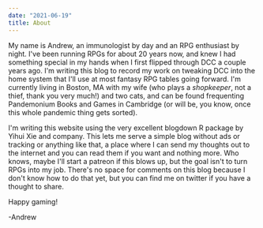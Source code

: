 ```yaml
---
date: "2021-06-19"
title: About
---
```


My name is Andrew, an immunologist by day and an RPG enthusiast by night. I've
been running RPGs for about 20 years now, and knew I had something special in my
hands when I first flipped through DCC a couple years ago. I'm writing this blog
to record my work on tweaking DCC into the home system that I'll use at most
fantasy RPG tables going forward. I'm currently living in Boston, MA with my
wife (who plays a _shopkeeper_, not a thief, thank you very much!) and two cats,
and can be found frequenting Pandemonium Books and Games in Cambridge (or will
be, you know, once this whole pandemic thing gets sorted).

I'm writing this website using the very excellent blogdown R package by Yihui
Xie and company. This lets me serve a simple blog without ads or tracking or
anything like that, a place where I can send my thoughts out to the internet and
you can read them if you want and nothing more. Who knows, maybe I'll start a
patreon if this blows up, but the goal isn't to turn RPGs into my job. There's
no space for comments on this blog because I don't know how to do that yet, but
you can find me on twitter if you have a thought to share.

Happy gaming!

-Andrew